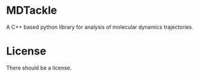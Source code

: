 # MDTackle
A C++ based python library for analysis of molecular dynamics trajectories.

# License
There should be a license.
